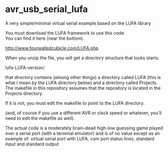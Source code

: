 # avr_usb_serial_lufa
A very simple/minimal virtual serial example based on the LUFA library

You must download the LUFA framework to use this code.  
You can find it here (near the bottom).

http://www.fourwalledcubicle.com/LUFA.php

When you unzip the file, you will get a directory structure that looks starts:

lufa-LUFA-version/

that directory contains (among other things) a directory called LUFA (this is what I mean by the LUFA directory below) and a directory called Projects.
The makefile in this repository assumes that the repository is located in the Projects directory.

If it is not, you must edit the makefile to point to the LUFA directory.

(and, of course if you use a different AVR or clock speed or whatever, you'll need to edit the makefile as well).

The actual code is a moderately brain-dead high-low guessing game played over a serial port (with a terminal emulator) and is of no value except as an example of: virtual serial port with LUFA, com port status lines, standard input and standard output 
